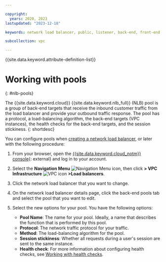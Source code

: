 ```yaml
---

copyright:
  years: 2020, 2023
lastupdated: "2023-12-18"

keywords: network load balancer, public, listener, back-end, front-end, pool, round-robin, weighted, connections, methods, policies, APIs, access, ports, vpc network

subcollection: vpc

---
```


{{site.data.keyword.attribute-definition-list}}

# Working with pools
{: #nlb-pools}

The {{site.data.keyword.cloud}} {{site.data.keyword.nlb_full}} (NLB) pool is a group of back-end targets that receive the inbound customer traffic from the load balancer and provide your outbound traffic response. The pool has a protocol, a load-balancing algorithm, the back-end targets (VPC instances), the health checks for the back-end targets, and the session stickiness.
{: shortdesc}

You can configure pools when [creating a network load balancer](/docs/vpc?topic=vpc-nlb-ui-creating-network-load-balancer), or later with the following procedure:

1. From your browser, open the [{{site.data.keyword.cloud_notm}} console](/login){: external} and log in to your account.

1. Select the **Navigation Menu** ![Navigation Menu icon](../../icons/icon_hamburger.svg), then click **> VPC Infrastructure** ![VPC icon](../../icons/vpc.svg) **>Load balancers**.

1. Click the network load balancer that you want to change.

1. On the network load balancer details page, click the back-end pools tab and select the pool that you want to edit.

1. Select the new options for your pool. You have the following options:

   *  **Pool Name**: The name for your pool. Ideally, a name that describes the function that is performed by this pool.
   * **Protocol**: The network traffic protocol for your traffic.
   * **Method**: The load-balancing algorithm for the pool.
   * **Session stickiness**: Whether all requests during a user's session are sent to the same instance.
   * **Health check**: For more information about configuring health checks, see [Working with health checks](/docs/vpc?topic=vpc-nlb-health-checks#nlb-health-checks).
